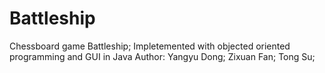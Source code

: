 # Battleship
 Chessboard game Battleship; Impletemented with objected oriented programming and GUI in Java
 Author: Yangyu Dong; Zixuan Fan; Tong Su;
 
